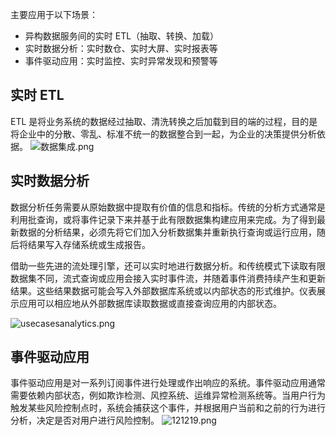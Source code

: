 [赤兔实时计算平台]: http://183.57.45.188/#/guide/index

 主要应用于以下场景：
- 异构数据服务间的实时 ETL（抽取、转换、加载）
- 实时数据分析：实时数仓、实时大屏、实时报表等
- 事件驱动应用：实时监控、实时异常发现和预警等

## 实时 ETL
ETL 是将业务系统的数据经过抽取、清洗转换之后加载到目的端的过程，目的是将企业中的分散、零乱、标准不统一的数据整合到一起，为企业的决策提供分析依据。
![数据集成.png](https://bg-prd-cos-bdp-1257092428.cos.ap-guangzhou.myqcloud.com/rdp-metadata/portal/2023/1/24/101677204074678.png)

## 实时数据分析
数据分析任务需要从原始数据中提取有价值的信息和指标。传统的分析方式通常是利用批查询，或将事件记录下来并基于此有限数据集构建应用来完成。为了得到最新数据的分析结果，必须先将它们加入分析数据集并重新执行查询或运行应用，随后将结果写入存储系统或生成报告。

借助一些先进的流处理引擎，还可以实时地进行数据分析。和传统模式下读取有限数据集不同，流式查询或应用会接入实时事件流，并随着事件消费持续产生和更新结果。这些结果数据可能会写入外部数据库系统或以内部状态的形式维护。仪表展示应用可以相应地从外部数据库读取数据或直接查询应用的内部状态。

![usecasesanalytics.png](https://bg-prd-cos-bdp-1257092428.cos.ap-guangzhou.myqcloud.com/rdp-metadata/portal/2023/1/24/101677204631980.png)

## 事件驱动应用
事件驱动应用是对一系列订阅事件进行处理或作出响应的系统。事件驱动应用通常需要依赖内部状态，例如欺诈检测、风控系统、运维异常检测系统等。当用户行为触发某些风险控制点时，系统会捕获这个事件，并根据用户当前和之前的行为进行分析，决定是否对用户进行风险控制。
![121219.png](https://bg-prd-cos-bdp-1257092428.cos.ap-guangzhou.myqcloud.com/rdp-metadata/portal/2023/1/24/101677204841801.png)